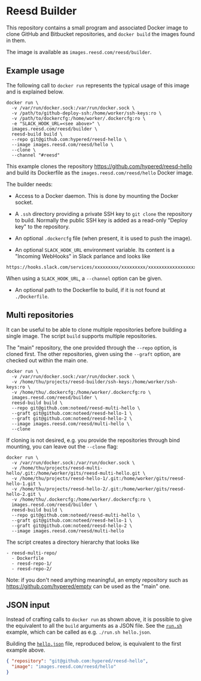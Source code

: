# Reesd Builder

This repository contains a small program and associated Docker image to clone
GitHub and Bitbucket repositories, and `docker build` the images found in them.

The image is available as `images.reesd.com/reesd/builder`.


## Example usage

The following call to `docker run` represents the typical usage of this image
and is explained below.

```
docker run \
  -v /var/run/docker.sock:/var/run/docker.sock \
  -v /path/to/github-deploy-ssh:/home/worker/ssh-keys:ro \
  -v /path/to/dockercfg:/home/worker/.dockercfg:ro \
  -e "SLACK_HOOK_URL=<see above>" \
  images.reesd.com/reesd/builder \
  reesd-build build \
  --repo git@github.com:hypered/reesd-hello \
  --image images.reesd.com/reesd/hello \
  --clone \
  --channel "#reesd"
```

This example clones the repository https://github.com/hypered/reesd-hello and
build its Dockerfile as the `images.reesd.com/reesd/hello` Docker image.

The builder needs:

- Access to a Docker daemon. This is done by mounting the Docker socket.

- A `.ssh` directory providing a private SSH key to `git clone` the repository
  to build. Normally the public SSH key is added as a read-only "Deploy key" to
  the repository.

- An optional `.dockercfg` file (when present, it is used to push the image).

- An optional `SLACK_HOOK_URL` environment variable. Its content is a "Incoming
  WebHooks" in Slack parlance and looks like

```
https://hooks.slack.com/services/xxxxxxxxx/xxxxxxxxx/xxxxxxxxxxxxxxxxxxxxxxxx
```

  When using a `SLACK_HOOK_URL`, a `--channel` option can be given.

- An optional path to the Dockerfile to build, if it is not found at
  `./Dockerfile`.


## Multi repositories

It can be useful to be able to clone multiple repositories before building a
single image. The script `build` supports multiple repositories.

The "main" repository, the one provided through the `--repo` option, is cloned
first. The other repositories, given using the `--graft` option, are checked
out within the main one.

```
docker run \
  -v /var/run/docker.sock:/var/run/docker.sock \
  -v /home/thu/projects/reesd-builder/ssh-keys:/home/worker/ssh-keys:ro \
  -v /home/thu/.dockercfg:/home/worker/.dockercfg:ro \
  images.reesd.com/reesd/builder \
  reesd-build build \
  --repo git@github.com:noteed/reesd-multi-hello \
  --graft git@github.com:noteed/reesd-hello-1 \
  --graft git@github.com:noteed/reesd-hello-2 \
  --image images.reesd.com/reesd/multi-hello \
  --clone
```

If cloning is not desired, e.g. you provide the repositories through bind
mounting, you can leave out the `--clone` flag:

```
docker run \
  -v /var/run/docker.sock:/var/run/docker.sock \
  -v /home/thu/projects/reesd-multi-hello/.git:/home/worker/gits/reesd-multi-hello.git \
  -v /home/thu/projects/reesd-hello-1/.git:/home/worker/gits/reesd-hello-1.git \
  -v /home/thu/projects/reesd-hello-2/.git:/home/worker/gits/reesd-hello-2.git \
  -v /home/thu/.dockercfg:/home/worker/.dockercfg:ro \
  images.reesd.com/reesd/builder \
  reesd-build build \
  --repo git@github.com:noteed/reesd-multi-hello \
  --graft git@github.com:noteed/reesd-hello-1 \
  --graft git@github.com:noteed/reesd-hello-2 \
  --image images.reesd.com/reesd/multi-hello
```

The script creates a directory hierarchy that looks like

```
- reesd-multi-repo/
  - Dockerfile
  - reesd-repo-1/
  - reesd-repo-2/
```

Note: if you don't need anything meaningful, an empty repository such as
https://github.com/hypered/empty can be used as the "main" one.


## JSON input

Instead of crafting calls to `docker run` as shown above, it is possible to
give the equivalent to all the `build` arguments as a JSON file. See the
[`run.sh`](run.sh) example, which can be called as e.g. `./run.sh hello.json`.

Building the [`hello.json`](hello.json) file, reproduced below, is equivalent
to the first example above.

```json
{ "repository": "git@github.com:hypered/reesd-hello",
  "image": "images.reesd.com/reesd/hello"
}
```

